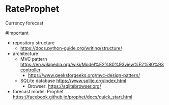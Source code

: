 # RateProphet
Currency forecast 

#Important
- repository structure
  - https://docs.python-guide.org/writing/structure/
- architecture
  - MVC pattern https://en.wikipedia.org/wiki/Model%E2%80%93view%E2%80%93controller
    - https://www.geeksforgeeks.org/mvc-design-pattern/
  - SQLite database https://www.sqlite.org/index.html
    - Browser: https://sqlitebrowser.org/
- forecast model: Prophet https://facebook.github.io/prophet/docs/quick_start.html	
	
